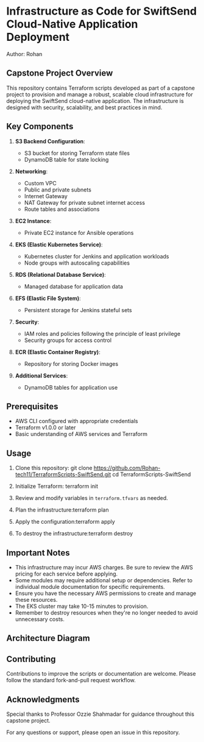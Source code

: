 # Infrastructure as Code for SwiftSend Cloud-Native Application Deployment

Author: Rohan

## Capstone Project Overview

This repository contains Terraform scripts developed as part of a capstone project to provision and manage a robust, scalable cloud infrastructure for deploying the SwiftSend cloud-native application. The infrastructure is designed with security, scalability, and best practices in mind.

## Key Components

1. **S3 Backend Configuration**:

   - S3 bucket for storing Terraform state files
   - DynamoDB table for state locking

2. **Networking**:

   - Custom VPC
   - Public and private subnets
   - Internet Gateway
   - NAT Gateway for private subnet internet access
   - Route tables and associations

3. **EC2 Instance**:

   - Private EC2 instance for Ansible operations

4. **EKS (Elastic Kubernetes Service)**:

   - Kubernetes cluster for Jenkins and application workloads
   - Node groups with autoscaling capabilities

5. **RDS (Relational Database Service)**:

   - Managed database for application data

6. **EFS (Elastic File System)**:

   - Persistent storage for Jenkins stateful sets

7. **Security**:

   - IAM roles and policies following the principle of least privilege
   - Security groups for access control

8. **ECR (Elastic Container Registry)**:

   - Repository for storing Docker images

9. **Additional Services**:
   - DynamoDB tables for application use

## Prerequisites

- AWS CLI configured with appropriate credentials
- Terraform v1.0.0 or later
- Basic understanding of AWS services and Terraform

## Usage

1. Clone this repository:
   git clone https://github.com/Rohan-tech11/TerraformScripts-SwiftSend.git
   cd TerraformScripts-SwiftSend

2. Initialize Terraform: terraform init

3. Review and modify variables in `terraform.tfvars` as needed.

4. Plan the infrastructure:terraform plan

5. Apply the configuration:terraform apply

6. To destroy the infrastructure:terraform destroy

## Important Notes

- This infrastructure may incur AWS charges. Be sure to review the AWS pricing for each service before applying.
- Some modules may require additional setup or dependencies. Refer to individual module documentation for specific requirements.
- Ensure you have the necessary AWS permissions to create and manage these resources.
- The EKS cluster may take 10-15 minutes to provision.
- Remember to destroy resources when they're no longer needed to avoid unnecessary costs.

## Architecture Diagram

## Contributing

Contributions to improve the scripts or documentation are welcome. Please follow the standard fork-and-pull request workflow.

## Acknowledgments

Special thanks to Professor Ozzie Shahmadar for guidance throughout this capstone project.

For any questions or support, please open an issue in this repository.
